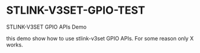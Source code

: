 # STLINK-V3SET-GPIO-TEST
STLINK-V3SET GPIO APIs Demo

this demo show how to use stlink-v3set GPIO APIs.
For some reason only X works.
